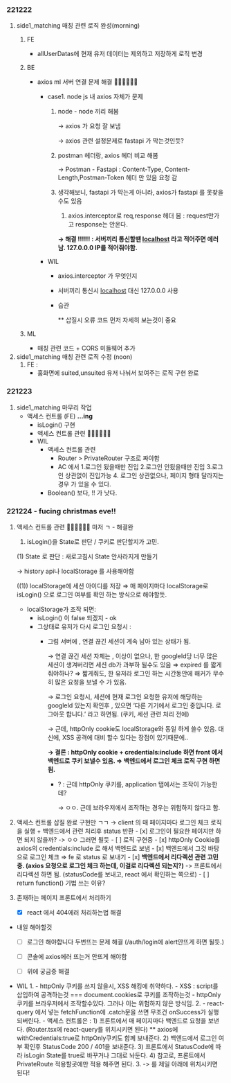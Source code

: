 ### 221222
1. side1_matching 매칭 관련 로직 완성(morning)
    1) FE
        - allUserDatas에 현재 유저 데이터는 제외하고 저장하게 로직 변경
    2) BE
        - axios ml 서버 연결 문제 해결   🥄🥄🥄🥄🥄🥄
            - case1. node js 내 axios 자체가 문제
                1. node - node 끼리 해봄

                    → axios 가 요청 잘 보냄
                    
                    → axios 관련 설정문제로 fastapi 가 막는것인듯? 
                    
                2. postman 헤더랑, axios 헤더 비교 해봄
                    
                    → Postman - Fastapi : Content-Type, Content-Length,Postman-Token 헤더 만 있음 요청 감
                    
                3. 생각해보니, fastapi 가 막는게 아니라, axios가 fastapi 를 못찾을수도 있음
                    
                    1) axios.interceptor로 req,response 헤더 봄 : request만가고 response는 안온다.
                    
                    **→ 해결 !!!!!! : 서버끼리 통신할땐 [localhost](http://localhost) 라고 적어주면 에러남. 127.0.0.0 IP를 적어줘야함.**
                    
            - WIL
                - axios.interceptor 가 무엇인지
                - 서버끼리 통신시 [localhost](http://localhost) 대신 127.0.0.0 사용
                - 습관
                    
                    ** 삽질시 오류 코드 먼저 자세히 보는것이 중요
        
    3) ML
        - 매칭 관련 코드 + CORS 미들웨어 추가
2. side1_matching 매칭 관련 로직 수정 (noon)
    1) FE : 
        - 홈화면에 suited,unsuited 유저 나눠서 보여주는 로직 구현 완료

### 221223
1. side1_matching 마무리 작업
    - 액세스 컨트롤 (FE) **…ing**
        - isLogin() 구현
        - 액세스 컨트롤 관련 🥄🥄🥄🥄🥄🥄
        - WIL
            - 액세스 컨트롤 관련
                - Router > PrivateRouter 구조로 짜야함
                - AC 에서 1.로그인 됬을때만 진입 2.로그인 안됬을때만 진입 3.로그인 상관없이 진입가능 4. 로그인 상관없으나, 페이지 형태 달라지는 경우  가 있을 수 있다.
            - Boolean() 보다, !! 가 낫다.
### 221224 - fucing christmas eve!!
1. 액세스 컨트롤 관련 🥄🥄🥄🥄🥄🥄 마저 ㄱ - 해결완
    
    1) isLogin()을 State로 판단 / 쿠키로 판단할지가 고민.
    
    (1) State 로 판단 : 새로고침시 State 안사라지게 만들기
    
    → history api나 localStorage 를 사용해야함
    
    ((1)) localStorage에 세션 아이디를 저장 ⇒ 매 페이지마다 localStorage로 isLogin() 으로 로그인 여부를 확인 하는 방식으로 해야할듯.
    
    - localStorage가 조작 되면:
        - isLogin() 이 false 되겠지 - ok
        - 그상태로 유저가 다시 로그인 요청시 :
            - 그럼 서버에 , 연결 끊긴 세션이 계속 남아 있는 상태가 됨.
                
                → 연결 끊긴 세션 자체는 , 이상이 없으나, 한 googleId당 너무 많은 세션이 생겨버리면 세션 db가 과부하 될수도 있음 ⇒ expired 를 짧게 줘야하나? ⇒ 짧게줘도, 한 유저라 로그인 하는 시간동안에 해커가 무수히 많은 요청을 보낼 수 가 있음. 
                
                → 로그인 요청시, 세션에 현재 로그인 요청한 유저에 해당하는 googleId 있는지 확인후 , 있으면 ‘다른 기기에서 로그인 중입니다. 로그아웃 합니다.’ 라고 하면됨. (쿠키, 세션 관련 처리 전에)
                
                → 근데, httpOnly cookie도 localStorage와 동일 하게 쓸수 있음. 대신에, XSS 공격에 대비 할수 있다는 장점이 있기때문에..
                
                **→ 결론 : httpOnly cookie + credentials:include 하면 front 에서 백엔드로 쿠키 보낼수 있음. ⇒ 백엔드에서 로그인 체크 로직 구현 하면 됨.**
                
                - ? : 근데 httpOnly 쿠키를, application 탭에서는 조작이 가능한데?
                    
                    → ㅇㅇ. 근데 브라우저에서 조작하는 경우는 위험하지 않다고 함.
            
2. 액세스 컨트롤 삽질 완료 구현만 ㄱㄱ
    → client 의 매 페이지마다 로그인 체크 로직을 실행 + 백엔드에서 관련 처리후 status 반환
        - [x]  로그인이 필요한 페이지만 하면 되지 않을까?
            -> ㅇㅇ 그러면 될듯
        - [ ]  로직 구현중
            - [x]  httpOnly Cookie를 axios의 credentials:include 로 해서 백엔드로 보냄
            - [x]  백엔드에서 그것 바탕으로 로그인 체크 ⇒ fe 로 status 로 보내기
                - [x]  **백엔드에서 리다렉션 관련 고민중. (axios 요청으로 로그인 체크 하는데, 이걸로 리다렉션 되는지?)**
                    -> 프론트에서 리다렉션 하면 됨. (statusCode를 보내고, react 에서 확인하는 쪽으로)
                - [ ]  return function() 기법 쓰는 이유?
3. 존재하는 페이지 프론트에서 처리하기
    - [x] react 에서 404에러 처리하는법 해결

- 내일 해야할것
    - [ ] 로그인 해야합니다 두번뜨는 문제 해결 (/auth/login에 alert안뜨게 하면 될듯.)
    - [ ] 콘솔에 axios에러 뜨는거 안뜨게 해야함
    - [ ] 위에 궁금증 해결


- WIL
    1. 
        - httpOnly 쿠키를 쓰지 않을시, XSS 해킹에 취약하다. 
            - XSS : script를 삽입하여 공격하는것 === document.cookies로 쿠키를 조작하는것
        - httpOnly 쿠키를 브라우저에서 조작할수있다. 그러나 이는 위험하지 않은 방식임.
    2.
        - react-query 에서 넣는 fetchFunction에 .catch문을 쓰면 무조건 onSuccess가 실행 되버린다.
        - 액세스 컨트롤은 : 
            1) 프론트에서 매 페이지마다 백엔드로 요청을 보낸다. (Router.tsx에 react-query를 위치시키면 된다)
                ** axios에 withCredentials:true로 httpOnly쿠키도 함께 보내준다.
            2) 백엔드에서 로그인 여부 확인후 StatusCode 200 / 401을 보내준다.
            3) 프론트에서 StatusCode에 따라 isLogin State를 true로 바꾸거나 그대로 놔둔다.
            4) 참고로, 프론트에서 PrivateRoute 적용할곳에만 적용 해주면 된다.
    3.
        -> <Route path="/*"> 를 제일 아래에 위치시키면 된다!